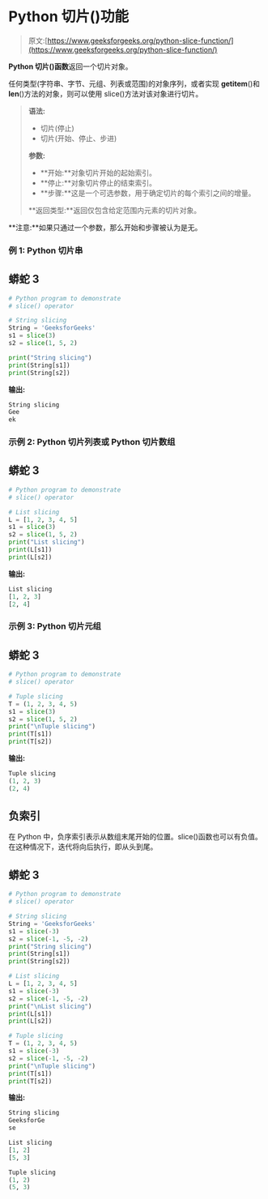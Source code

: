 # Python 切片()功能

> 原文:[https://www.geeksforgeeks.org/python-slice-function/](https://www.geeksforgeeks.org/python-slice-function/)

**Python 切片()函数**返回一个切片对象。

任何类型(字符串、字节、元组、列表或范围)的对象序列，或者实现 __getitem__()和 __len__()方法的对象，则可以使用 slice()方法对该对象进行切片。

> **语法:**
> 
> *   切片(停止)
> *   切片(开始、停止、步进)
> 
> **参数:**
> 
> *   **开始:**对象切片开始的起始索引。
> *   **停止:**对象切片停止的结束索引。
> *   **步骤:**这是一个可选参数，用于确定切片的每个索引之间的增量。
> 
> **返回类型:**返回仅包含给定范围内元素的切片对象。

**注意:**如果只通过一个参数，那么开始和步骤被认为是无。

### **例 1: Python 切片串**

## 蟒蛇 3

```py
# Python program to demonstrate
# slice() operator

# String slicing
String = 'GeeksforGeeks'
s1 = slice(3)
s2 = slice(1, 5, 2)

print("String slicing")
print(String[s1])
print(String[s2])
```

**输出:**

```py
String slicing
Gee
ek
```

### 示例 2: **Python 切片列表或 Python 切片数组**

## 蟒蛇 3

```py
# Python program to demonstrate
# slice() operator

# List slicing
L = [1, 2, 3, 4, 5]
s1 = slice(3)
s2 = slice(1, 5, 2)
print("List slicing")
print(L[s1])
print(L[s2])
```

**输出:**

```py
List slicing
[1, 2, 3]
[2, 4]
```

### 示例 3: **Python 切片元组**

## 蟒蛇 3

```py
# Python program to demonstrate
# slice() operator

# Tuple slicing
T = (1, 2, 3, 4, 5)
s1 = slice(3)
s2 = slice(1, 5, 2)
print("\nTuple slicing")
print(T[s1])
print(T[s2])
```

**输出:**

```py
Tuple slicing
(1, 2, 3)
(2, 4)
```

## 负索引

在 Python 中，负序索引表示从数组末尾开始的位置。slice()函数也可以有负值。在这种情况下，迭代将向后执行，即从头到尾。

## 蟒蛇 3

```py
# Python program to demonstrate
# slice() operator

# String slicing
String = 'GeeksforGeeks'
s1 = slice(-3)
s2 = slice(-1, -5, -2)
print("String slicing")
print(String[s1])
print(String[s2])

# List slicing
L = [1, 2, 3, 4, 5]
s1 = slice(-3)
s2 = slice(-1, -5, -2)
print("\nList slicing")
print(L[s1])
print(L[s2])

# Tuple slicing
T = (1, 2, 3, 4, 5)
s1 = slice(-3)
s2 = slice(-1, -5, -2)
print("\nTuple slicing")
print(T[s1])
print(T[s2])
```

**输出:**

```py
String slicing
GeeksforGe
se

List slicing
[1, 2]
[5, 3]

Tuple slicing
(1, 2)
(5, 3)
```